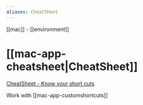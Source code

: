 ```yaml
---
aliases: CheatSheet
---
```


[[mac]] - 
[[environment]]


# [[mac-app-cheatsheet|CheatSheet]]

[CheatSheet - Know your short cuts](https://www.mediaatelier.com/CheatSheet/)


Work with [[mac-app-customshortcuts]]